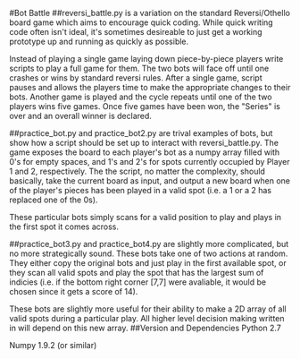 #Bot Battle
##reversi_battle.py 
is a variation on the standard Reversi/Othello board game which aims to encourage quick coding. While quick writing code often isn't ideal, it's sometimes desireable to just get a working prototype up and running as quickly as possible.

Instead of playing a single game laying down piece-by-piece players write scripts to play a full game for them. The two bots will face off until one crashes or wins by standard reversi rules. After a single game, script pauses and allows the players time to make the appropriate changes to their bots. Another game is played and the cycle repeats until one of the two players wins five games. Once five games have been won, the "Series" is over and an overall winner is declared. 

##practice_bot.py and practice_bot2.py
are trival examples of bots, but show how a script should be set up to interact with reversi_battle.py. The game exposes the board to each player's bot as a numpy array filled with 0's for empty spaces, and 1's and 2's for spots currently occupied by Player 1 and 2, respectively. The the script, no matter the complexity, should basically, take the current board as input, and output a new board when one of the player's pieces has been played in a valid spot (i.e. a 1 or a 2 has replaced one of the 0s). 

These particular bots simply scans for a valid position to play and plays in the first spot it comes across. 

##practice_bot3.py and practice_bot4.py
are slightly more complicated, but no more strategically sound. These bots take one of two actions at random. They either copy the original bots and just play in the first available spot, or they scan all valid spots and play the spot that has the largest sum of indicies (i.e. if the bottom right corner [7,7] were avaliable, it would be chosen since it gets a score of 14).

These bots are slightly more useful for their ability to make a 2D array of all valid spots during a particular play. All higher level decision making written in will depend on this new array. 
##Version and Dependencies
Python 2.7

Numpy 1.9.2 (or similar)
